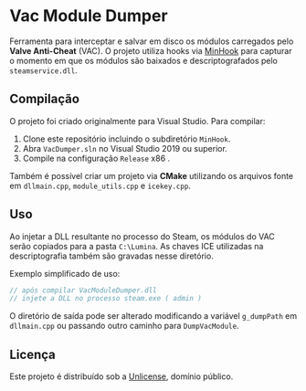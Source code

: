 # Vac Module Dumper

Ferramenta para interceptar e salvar em disco os módulos carregados pelo **Valve Anti-Cheat** (VAC). O projeto utiliza hooks via [MinHook](https://github.com/TsudaKageyu/minhook) para capturar o momento em que os módulos são baixados e descriptografados pelo `steamservice.dll`.

## Compilação

O projeto foi criado originalmente para Visual Studio. Para compilar:

1. Clone este repositório incluindo o subdiretório `MinHook`.
2. Abra `VacDumper.sln` no Visual Studio 2019 ou superior.
3. Compile na configuração `Release` x86 .

Também é possível criar um projeto via **CMake** utilizando os arquivos fonte em `dllmain.cpp`, `module_utils.cpp` e `icekey.cpp`.

## Uso

Ao injetar a DLL resultante no processo do Steam, os módulos do VAC serão copiados para a pasta `C:\Lumina`. As chaves ICE utilizadas na descriptografia também são gravadas nesse diretório.

Exemplo simplificado de uso:

```cpp
// após compilar VacModuleDumper.dll
// injete a DLL no processo steam.exe ( admin )
```

O diretório de saída pode ser alterado modificando a variável `g_dumpPath` em `dllmain.cpp` ou passando outro caminho para `DumpVacModule`.

## Licença

Este projeto é distribuído sob a [Unlicense](LICENSE), domínio público.
